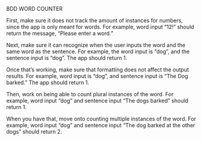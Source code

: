 BDD WORD COUNTER

First, make sure it does not track the amount of instances  for numbers,
since the app is only meant for words.
For example, word input “12!” should return the message, “Please enter a word.”

Next, make sure it can recognize when the user inputs the word and the same word as the sentence.
For example, the word input is “dog”, and the sentence input is “dog”. The app should return 1.

Once that’s working, make sure that formatting does not affect the output results.
For example, word input is “dog”, and sentence input is “The Dog barked.” The app should return 1.

Then, work on being able to count plural instances of the word.
For example, word input “dog” and sentence input “The dogs barked” should return 1.

When you have that, move onto counting multiple instances of the word.
For example, word input “dog” and sentence input “The dog barked at the other dogs” should return 2.
